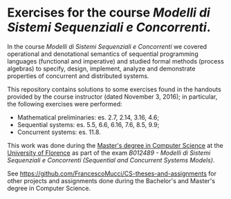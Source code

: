 # Exercises for the course *Modelli di Sistemi Sequenziali e Concorrenti*.

In the course *Modelli di Sistemi Sequenziali e Concorrenti* we covered operational and denotational semantics of sequential programming languages (functional and imperative) and studied formal methods (process algebras) to specify, design, implement, analyze and demonstrate properties of concurrent and distributed systems.

This repository contains solutions to some exercises found in the handouts provided by the course instructor (dated November 3, 2016); in particular, the following exercises were performed: 
- Mathematical preliminaries: es. 2.7, 2.14, 3.16, 4.6;
- Sequential systems: es. 5.5, 6.6, 6.16, 7.6, 8.5, 9.9;
- Concurrent systems: es. 11.8.

This work was done during the [Master's degree in Computer Science](https://www.informaticamagistrale.unifi.it/) at the [University of Florence](https://www.unifi.it/) as part of the exam *B012489 - Modelli di Sistemi Sequenziali e Concorrenti (Sequential and Concurrent Systems Models)*.

See https://github.com/FrancescoMucci/CS-theses-and-assignments for other projects and assignments done during the Bachelor's and Master's degree in Computer Science.
